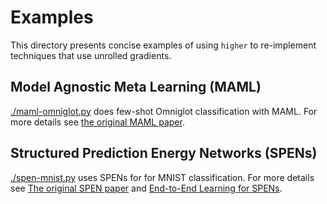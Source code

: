 # Examples

This directory presents concise examples of using `higher`
to re-implement techniques that use unrolled gradients.

## Model Agnostic Meta Learning (MAML)
[./maml-omniglot.py](./maml-omniglot.py)
does few-shot Omniglot classification with MAML.
For more details see [the original MAML paper](https://arxiv.org/abs/1703.03400).

## Structured Prediction Energy Networks (SPENs)
[./spen-mnist.py](./spen-mnist.py)
uses SPENs for for MNIST classification.
For more details see
[The original SPEN paper](https://arxiv.org/abs/1511.06350)
and
[End-to-End Learning for SPENs](https://arxiv.org/abs/1703.05667).
